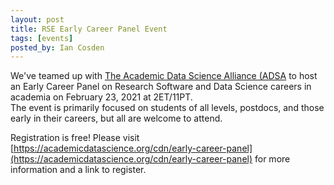 ```yaml
---
layout: post
title: RSE Early Career Panel Event
tags: [events]
posted_by: Ian Cosden
---
```


We've teamed up with [The Academic Data Science Alliance (ADSA](https://academicdatascience.org/) to host an Early Career Panel on Research Software and Data Science careers in academia on February 23, 2021 at 2ET/11PT.  
The event is primarily focused on students of all levels, postdocs, and those early in their careers, but all are welcome to attend.

Registration is free! Please visit [https://academicdatascience.org/cdn/early-career-panel](https://academicdatascience.org/cdn/early-career-panel) for more information and a link to register.
